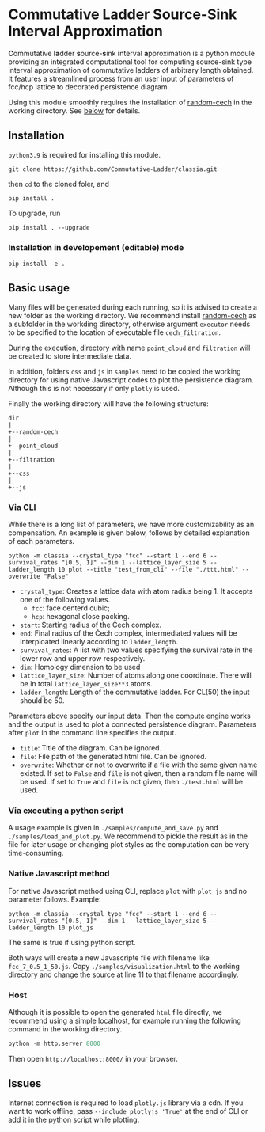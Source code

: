 # Commutative Ladder Source-Sink Interval Approximation

**C**ommutative **la**dder **s**ource-**s**ink **i**nterval **a**pproximation is a python module providing an integrated computational tool for computing source-sink type interval approximation of commutative ladders of arbitrary length obtained.
It features a streamlined process from an user input of parameters of fcc/hcp lattice to decorated persistence diagram.

Using this module smoothly requires the installation of [random-cech](https://bitbucket.org/tda-homcloud/random-cech/src/master/) in the working directory. See [below](##Basic-usage) for details.

## Installation

`python3.9` is required for installing this module.

```
git clone https://github.com/Commutative-Ladder/classia.git
```
then `cd` to the cloned foler, and
```
pip install .
```

To upgrade, run
```
pip install . --upgrade
```

### Installation in developement (editable) mode

```
pip install -e .
```

## Basic usage

Many files will be generated during each running, so it is advised to create a new folder as the working directory. We recommend install [random-cech](https://bitbucket.org/tda-homcloud/random-cech/src/master/) as a subfolder in the workding directory, otherwise argument `executor` needs to be specified to the location of executable file `cech_filtration`.

During the execution, directory with name `point_cloud` and `filtration` will be created to store intermediate data.

In addition, folders `css` and `js` in `samples` need to be copied the working directory for using native Javascript codes to plot the persistence diagram. Although this is not necessary if only `plotly` is used.

Finally the working directory will have the following structure:

```
dir
|
+--random-cech
|
+--point_cloud
|
+--filtration
|
+--css
|
+--js
```

### Via CLI

While there is a long list of parameters, we have more customizability as an compensation. An example is given below, follows by detailed explanation of each parameters.

```shell
python -m classia --crystal_type "fcc" --start 1 --end 6 --survival_rates "[0.5, 1]" --dim 1 --lattice_layer_size 5 --ladder_length 10 plot --title "test_from_cli" --file "./ttt.html" --overwrite "False"
```

* `crystal_type`: Creates a lattice data with atom radius being 1. It accepts one of the following values.
  * `fcc`: face centerd cubic; 
  * `hcp`: hexagonal close packing.
* `start`: Starting radius of the Čech complex.
* `end`: Final radius of the Čech complex, intermediated values will be interploated linearly according to `ladder_length`.
* `survival_rates`: A list with two values specifying the survival rate in the lower row and upper row respectively.
* `dim`: Homology dimension to be used
* `lattice_layer_size`: Number of atoms along one coordinate. There will be in total `lattice_layer_size**3` atoms.
* `ladder_length`: Length of the commutative ladder. For CL(50) the input should be 50.

Parameters above specify our input data. Then the compute engine works and the output is used to plot a connected persistence diagram. Parameters after `plot` in the command line specifies the output.

* `title`: Title of the diagram. Can be ignored.
* `file`: File path of the generated html file. Can be ignored.
* `overwrite`: Whether or not to overwrite if a file with the same given name existed. If set to `False` and `file` is not given, then a random file name will be used. If set to `True` and `file` is not given, then `./test.html` will be used.

### Via executing a python script

A usage example is given in `./samples/compute_and_save.py` and `./samples/load_and_plot.py`. We recommend to pickle the result as in the file for later usage or changing plot styles as the computation can be very time-consuming.

### Native Javascript method

For native Javascript method using CLI, replace `plot` with `plot_js` and no parameter follows. Example:
```shell
python -m classia --crystal_type "fcc" --start 1 --end 6 --survival_rates "[0.5, 1]" --dim 1 --lattice_layer_size 5 --ladder_length 10 plot_js
```

The same is true if using python script.

Both ways will create a new Javascripte file with filename like `fcc_7_0.5_1_50.js`. Copy `./samples/visualization.html` to the working directory and change the source at line 11 to that filename accordingly.

### Host

Although it is possible to open the generated `html` file directly, we recommend using a simple localhost, for example running the following command in the working directory.

```python
python -m http.server 8000
```
Then open `http://localhost:8000/` in your browser.

## Issues

Internet connection is required to load `plotly.js` library via a cdn. If you want to work offline, pass `--include_plotlyjs 'True'` at the end of CLI or add it in the python script while plotting.